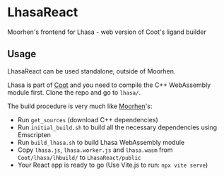 # LhasaReact
Moorhen's frontend for Lhasa - web version of Coot's ligand builder


## Usage

LhasaReact can be used standalone, outside of Moorhen.

Lhasa is part of [Coot](https://github.com/pemsley/coot) and you need to compile the C++ WebAssembly module first.
Clone the repo and go to `lhasa/`.

The build procedure is very much like [Moorhen](https://github.com/moorhen-coot/Moorhen)'s:

* Run `get_sources` (download C++ dependencies)
* Run `initial_build.sh` to build all the necessary dependencies using Emscripten
* Run `build_lhasa.sh` to build Lhasa WebAssembly module
* Copy `lhasa.js`, `lhasa.worker.js` and `lhasa.wasm` from `Coot/lhasa/lhbuild/` to `LhasaReact/public`
* Your React app is ready to go (Use Vite.js to run: `npx vite serve`)
